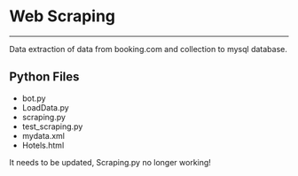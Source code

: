 <!DOCTYPE html>
<html lang="en">
<head>
    <meta charset="UTF-8">
</head>
<body>
    <h1> Web Scraping</h1>
    <hr>
    <p> Data extraction of data from booking.com and collection to mysql database. </p>
    <h2> Python Files </h2>
  <ul>
      <li>bot.py</li>
      <li>LoadData.py</li>
      <li>scraping.py</li>
      <li>test_scraping.py</li>
      <li>mydata.xml</li>
      <li>Hotels.html</li> 
  </ul>
<div>
 <p> It needs to be updated, Scraping.py no longer working!</p>
</div>

</body>


